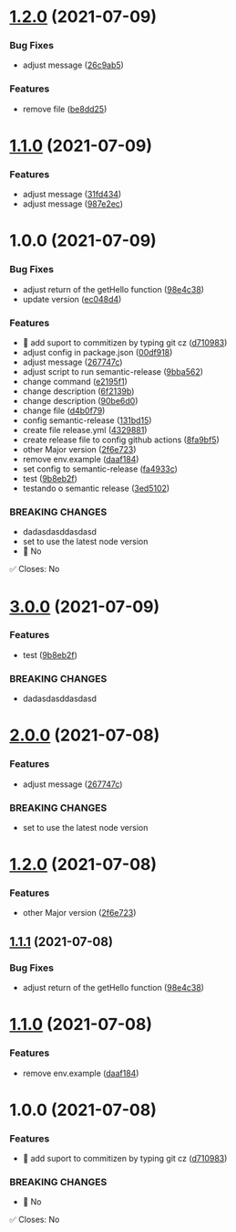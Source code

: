 # [1.2.0](https://github.com/DaywisonFerreira/semantic-release/compare/v1.1.0...v1.2.0) (2021-07-09)


### Bug Fixes

* adjust message ([26c9ab5](https://github.com/DaywisonFerreira/semantic-release/commit/26c9ab57ec9f02b394a28ae000639ccb43452fde))


### Features

* remove file ([be8dd25](https://github.com/DaywisonFerreira/semantic-release/commit/be8dd25d200981cac156122852c01abfcd367a68))

# [1.1.0](https://github.com/DaywisonFerreira/semantic-release/compare/v1.0.0...v1.1.0) (2021-07-09)


### Features

* adjust message ([31fd434](https://github.com/DaywisonFerreira/semantic-release/commit/31fd43441fd1d241fb7c0cccdacdd19f6fd622eb))
* adjust message ([987e2ec](https://github.com/DaywisonFerreira/semantic-release/commit/987e2ecd0a96db41c5941f16eee393bb06062892))

# 1.0.0 (2021-07-09)


### Bug Fixes

* adjust return of the getHello function ([98e4c38](https://github.com/DaywisonFerreira/semantic-release/commit/98e4c383f96d0cafbac0d40763c42e201dd816d8))
* update version ([ec048d4](https://github.com/DaywisonFerreira/semantic-release/commit/ec048d461411af67ffec13edb54f6f1f37bbea5d))


### Features

* 🎸 add suport to commitizen by typing git cz ([d710983](https://github.com/DaywisonFerreira/semantic-release/commit/d710983c13a916043a7b6a0797818e99e75782a2))
* adjust config in package.json ([00df918](https://github.com/DaywisonFerreira/semantic-release/commit/00df9182bf163d14db18e78ec226c1da3b064bed))
* adjust message ([267747c](https://github.com/DaywisonFerreira/semantic-release/commit/267747c2789377de9ed237986401f8c570d4cfd6))
* adjust script to run semantic-release ([9bba562](https://github.com/DaywisonFerreira/semantic-release/commit/9bba56282be983185471ce1f37b077cda4c8899f))
* change command ([e2195f1](https://github.com/DaywisonFerreira/semantic-release/commit/e2195f111b11fd6a6b33d428f5af74482dd8d8c8))
* change description ([6f2139b](https://github.com/DaywisonFerreira/semantic-release/commit/6f2139b2da18a733bc5f8a7b6093e0908076f69b))
* change description ([90be6d0](https://github.com/DaywisonFerreira/semantic-release/commit/90be6d09912ea0511a842ffecc88a3a212e1a351))
* change file ([d4b0f79](https://github.com/DaywisonFerreira/semantic-release/commit/d4b0f795de3331e869ec50288707d8be03bc0489))
* config semantic-release ([131bd15](https://github.com/DaywisonFerreira/semantic-release/commit/131bd1532dc143696f7c545ef555dd95849a96ab))
* create file release.yml ([4329881](https://github.com/DaywisonFerreira/semantic-release/commit/432988128ee80aa8037c3d105ca27ef55225c038))
* create release file to config github actions ([8fa9bf5](https://github.com/DaywisonFerreira/semantic-release/commit/8fa9bf59679bb340ad97bbc055455e905dc9a250))
* other Major version ([2f6e723](https://github.com/DaywisonFerreira/semantic-release/commit/2f6e7234a6cba41b4d6cabc0743e4fadd83b8cf4))
* remove env.example ([daaf184](https://github.com/DaywisonFerreira/semantic-release/commit/daaf1849000dde6d0bed6d12f8da62e7b95f83c3))
* set config to semantic-release ([fa4933c](https://github.com/DaywisonFerreira/semantic-release/commit/fa4933c50ea1e39f52fb65f9a7088ae0783fccee))
* test ([9b8eb2f](https://github.com/DaywisonFerreira/semantic-release/commit/9b8eb2fee3ffc6509122b5c39e00c2a7ff6a4e2b))
* testando o semantic release ([3ed5102](https://github.com/DaywisonFerreira/semantic-release/commit/3ed5102bd481e7d3c19105af71c1591fb74b2272))


### BREAKING CHANGES

* dadasdasddasdasd
* set to use the latest node version
* 🧨 No

✅ Closes: No

# [3.0.0](https://github.com/DaywisonFerreira/semantic-release/compare/v2.0.0...v3.0.0) (2021-07-09)


### Features

* test ([9b8eb2f](https://github.com/DaywisonFerreira/semantic-release/commit/9b8eb2fee3ffc6509122b5c39e00c2a7ff6a4e2b))


### BREAKING CHANGES

* dadasdasddasdasd

# [2.0.0](https://github.com/DaywisonFerreira/semantic-release/compare/v1.2.0...v2.0.0) (2021-07-08)


### Features

* adjust message ([267747c](https://github.com/DaywisonFerreira/semantic-release/commit/267747c2789377de9ed237986401f8c570d4cfd6))


### BREAKING CHANGES

* set to use the latest node version

# [1.2.0](https://github.com/DaywisonFerreira/semantic-release/compare/v1.1.1...v1.2.0) (2021-07-08)


### Features

* other Major version ([2f6e723](https://github.com/DaywisonFerreira/semantic-release/commit/2f6e7234a6cba41b4d6cabc0743e4fadd83b8cf4))

## [1.1.1](https://github.com/DaywisonFerreira/semantic-release/compare/v1.1.0...v1.1.1) (2021-07-08)


### Bug Fixes

* adjust return of the getHello function ([98e4c38](https://github.com/DaywisonFerreira/semantic-release/commit/98e4c383f96d0cafbac0d40763c42e201dd816d8))

# [1.1.0](https://github.com/DaywisonFerreira/semantic-release/compare/v1.0.0...v1.1.0) (2021-07-08)


### Features

* remove env.example ([daaf184](https://github.com/DaywisonFerreira/semantic-release/commit/daaf1849000dde6d0bed6d12f8da62e7b95f83c3))

# 1.0.0 (2021-07-08)


### Features

* 🎸 add suport to commitizen by typing git cz ([d710983](https://github.com/DaywisonFerreira/semantic-release/commit/d710983c13a916043a7b6a0797818e99e75782a2))


### BREAKING CHANGES

* 🧨 No

✅ Closes: No
